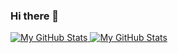 ### Hi there 👋

<a href="https://github.com/itaditya#gh-light-mode-only">
  <img src="https://github-readme-stats.vercel.app/api?username=shalva97&show_icons=true&theme=buefy#gh-light-mode-only" alt="My GitHub Stats" />
</a>

<a href="https://github.com/itaditya#gh-dark-mode-only">
  <img src="https://github-readme-stats.vercel.app/api?username=shalva97&show_icons=true&theme=github_dark#gh-dark-mode-only" alt="My GitHub Stats" />
</a>
